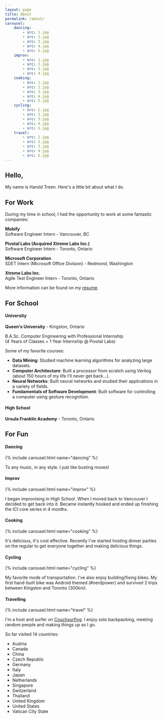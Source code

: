 ```yaml
---
layout: page
title: About
permalink: /about/
carousel:
    dancing:
        - src: 1.jpg
        - src: 2.jpg
        - src: 3.jpg
        - src: 4.jpg
        - src: 5.jpg
    improv:
        - src: 1.jpg
        - src: 2.jpg
        - src: 3.jpg
        - src: 4.jpg
    cooking:
        - src: 1.jpg
        - src: 2.jpg
        - src: 3.jpg
        - src: 4.jpg
        - src: 5.jpg
    cycling:
        - src: 1.jpg
        - src: 2.jpg
        - src: 3.jpg
        - src: 4.jpg
        - src: 5.jpg  
    travel:
        - src: 1.jpg
        - src: 2.jpg
        - src: 3.jpg
        - src: 4.jpg
        - src: 5.jpg
---
```


## Hello,

My name is Harold Treen. Here's a little bit about what I do.

## For Work

During my time in school, I had the opportunity to work at some fantastic companies:

**Mobify**  
Software Engineer Intern - Vancouver, BC

**Pivotal Labs (Acquired Xtreme Labs Inc.)**  
Software Engineer Intern - Toronto, Ontario

**Microsoft Corporation**  
SDET Intern (Microsoft Office Division) - Redmond, Washington

**Xtreme Labs Inc.**  
Agile Test Engineer Intern - Toronto, Ontario

More information can be found on my [resume](/resume).

## For School

#### University

**Queen's University** - Kingston, Ontario

B.A.Sc. Computer Engineering with Professional Internship  
(4 Years of Classes + 1 Year Internship @ Pivotal Labs)

Some of my favorite courses:

- **Data Mining**: Studied machine learning algorithms for analyzing large datasets.
- **Computer Architecture**: Built a processor from scratch using Verilog (about 150 hours of my life I'll never get back...).
- **Neural Networks**: Built neural networks and studied their applications in a variety of fields.
- **Fundamentals of Software Development**: Built software for controlling a computer using gesture recognition.

#### High School
**Ursula Franklin Academy** - Toronto, Ontario

## For Fun

#### Dancing

{% include carousel.html name="dancing" %}

To any music, in any style. I just like busting moves!

#### Improv

{% include carousel.html name="improv" %}

I began improvising in High School. When I moved back to Vancouver I decided to get back into it. Became instantly hooked and ended up finishing the ICI core series in 4 months.

#### Cooking

{% include carousel.html name="cooking" %}

It's delicious, it's cost effective. Recently I've started hosting dinner parties on the regular to get everyone together and making delicious things.

#### Cycling

{% include carousel.html name="cycling" %}

My favorite mode of transportation. I've also enjoy building/fixing bikes. My first hand-built bike was Android themed (#nerdpower) and survived 2 trips between Kingston and Toronto (300km).

#### Travelling

{% include carousel.html name="travel" %}

I'm a host and surfer on [Couchsurfing](https://www.couchsurfing.com/people/haroldtreen). I enjoy solo backpacking, meeting random people and making things up as I go.

So far visited 14 countries:

- Austria
- Canada
- China
- Czech Republic
- Germany
- Italy
- Japan
- Netherlands
- Singapore
- Switzerland
- Thailand
- United Kingdom
- United States
- Vatican City State
